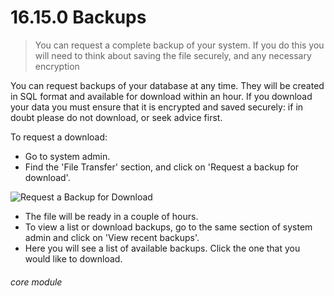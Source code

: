 # 16.15.0 Backups

> You can request a complete backup of your system. If you do this you will need to think about saving the file securely, and any necessary encryption



You can request backups of your database at any time. They will be created in SQL format and available for download within an hour. If you download your data you must ensure that it is encrypted and saved securely: if in doubt please do not download, or seek advice first. 

To request a download:

- Go to system admin.
- Find the 'File Transfer' section, and click on 'Request a backup for download'.

![Request a Backup for Download](16.15.0a.png)

- The file will be ready in a couple of hours. 
- To view a list or download backups, go to the same section of system admin and click on 'View recent backups'.
- Here you will see a list of available backups. Click the one that you would like to download. 


###### core module
